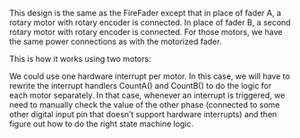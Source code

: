 This design is the same as the FireFader except that in place of fader A, a rotary motor with rotary encoder is connected.  In place of fader B, a second rotary motor with rotary encoder is connected.  For those motors, we have the same power connections as with the motorized fader.




This is how it works using two motors:

We could use one hardware interrupt per motor.  In this case, we will have to rewrite the interrupt handlers CountA() and CountB() to do the logic for each motor separately.  In that case, whenever an interrupt is triggered, we need to manually check the value of the other phase (connected to some other digital input pin that doesn’t support hardware interrupts) and then figure out how to do the right state machine logic.
